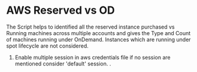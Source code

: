 # AWS Reserved vs OD

The Script helps to identified all the reserved instance purchased vs Running machines across multiple accounts
and gives the Type and Count of machines running under OnDemand. Instances which are running under spot lifecycle are
not considered.

1. Enable multiple session in aws credentials file if no session are mentioned consider 'default' session. .